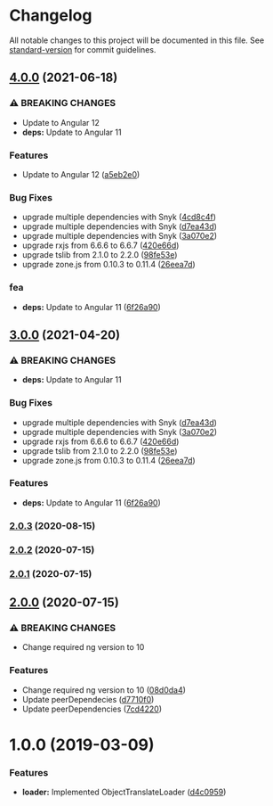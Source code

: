 # Changelog

All notable changes to this project will be documented in this file. See [standard-version](https://github.com/conventional-changelog/standard-version) for commit guidelines.

## [4.0.0](https://github.com/beyerleinf/translate-object-loader/compare/v2.0.3...v4.0.0) (2021-06-18)


### ⚠ BREAKING CHANGES

* Update to Angular 12
* **deps:** Update to Angular 11

### Features

* Update to Angular 12 ([a5eb2e0](https://github.com/beyerleinf/translate-object-loader/commit/a5eb2e0bb7a9dc0180116514cc8c4438d26a989e))


### Bug Fixes

* upgrade multiple dependencies with Snyk ([4cd8c4f](https://github.com/beyerleinf/translate-object-loader/commit/4cd8c4f4bee29c6b4154544d9cc6863aecbb5fa6))
* upgrade multiple dependencies with Snyk ([d7ea43d](https://github.com/beyerleinf/translate-object-loader/commit/d7ea43d8a50fdebdd6b6962034882e0726d71630))
* upgrade multiple dependencies with Snyk ([3a070e2](https://github.com/beyerleinf/translate-object-loader/commit/3a070e23f40747509c6eb902358dca5218752bbb))
* upgrade rxjs from 6.6.6 to 6.6.7 ([420e66d](https://github.com/beyerleinf/translate-object-loader/commit/420e66dc0b054452fc9ac85dff33b770fd73f2c0))
* upgrade tslib from 2.1.0 to 2.2.0 ([98fe53e](https://github.com/beyerleinf/translate-object-loader/commit/98fe53ef5549e54d27090e089cfc9bac87eda187))
* upgrade zone.js from 0.10.3 to 0.11.4 ([26eea7d](https://github.com/beyerleinf/translate-object-loader/commit/26eea7dcefece55e669834434e7adf6c49d2f46a))


### fea

* **deps:** Update to Angular 11 ([6f26a90](https://github.com/beyerleinf/translate-object-loader/commit/6f26a9050b8e5cca5652bace0a61c8f6c1613818))

## [3.0.0](https://github.com/beyerleinf/translate-object-loader/compare/v2.0.3...v3.0.0) (2021-04-20)

### ⚠ BREAKING CHANGES

- **deps:** Update to Angular 11

### Bug Fixes

- upgrade multiple dependencies with Snyk ([d7ea43d](https://github.com/beyerleinf/translate-object-loader/commit/d7ea43d8a50fdebdd6b6962034882e0726d71630))
- upgrade multiple dependencies with Snyk ([3a070e2](https://github.com/beyerleinf/translate-object-loader/commit/3a070e23f40747509c6eb902358dca5218752bbb))
- upgrade rxjs from 6.6.6 to 6.6.7 ([420e66d](https://github.com/beyerleinf/translate-object-loader/commit/420e66dc0b054452fc9ac85dff33b770fd73f2c0))
- upgrade tslib from 2.1.0 to 2.2.0 ([98fe53e](https://github.com/beyerleinf/translate-object-loader/commit/98fe53ef5549e54d27090e089cfc9bac87eda187))
- upgrade zone.js from 0.10.3 to 0.11.4 ([26eea7d](https://github.com/beyerleinf/translate-object-loader/commit/26eea7dcefece55e669834434e7adf6c49d2f46a))

### Features

- **deps:** Update to Angular 11 ([6f26a90](https://github.com/beyerleinf/translate-object-loader/commit/6f26a9050b8e5cca5652bace0a61c8f6c1613818))

### [2.0.3](https://github.com/beyerleinf/translate-object-loader/compare/v2.0.2...v2.0.3) (2020-08-15)

### [2.0.2](https://github.com/beyerleinf/translate-object-loader/compare/v2.0.1...v2.0.2) (2020-07-15)

### [2.0.1](https://github.com/beyerleinf/translate-object-loader/compare/v2.0.0...v2.0.1) (2020-07-15)

## [2.0.0](https://github.com/beyerleinf/translate-object-loader/compare/v1.0.0...v2.0.0) (2020-07-15)

### ⚠ BREAKING CHANGES

- Change required ng version to 10

### Features

- Change required ng version to 10 ([08d0da4](https://github.com/beyerleinf/translate-object-loader/commit/08d0da4b7f0668f4e3c7f617a0b776b15522f8f1))
- Update peerDependecies ([d7710f0](https://github.com/beyerleinf/translate-object-loader/commit/d7710f008a0d81cbaf138fa71c802878f9a31710))
- Update peerDependencies ([7cd4220](https://github.com/beyerleinf/translate-object-loader/commit/7cd422013ba237363a8b448fdefb70cd38876203))

# 1.0.0 (2019-03-09)

### Features

- **loader:** Implemented ObjectTranslateLoader ([d4c0959](https://github.com/beyerleinf/translate-object-loader/commit/d4c0959))
